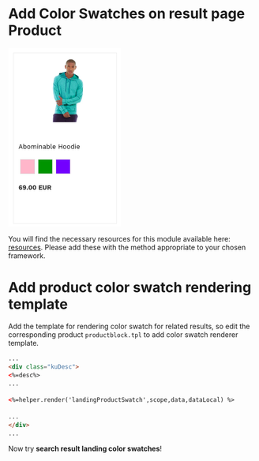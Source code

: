 # Add Color Swatches on result page Product 

![Search-landing color swatches](/modules/product-color-swatches/images/image001.png)

You will find the necessary resources for this module available here:
[resources](/modules/product-color-swatches/resources). Please add these with the
method appropriate to your chosen framework. 

# Add product color swatch rendering template

Add the template for rendering color swatch for related results,
so edit the corresponding product `productblock.tpl` to add color swatch renderer template.

```html
...
<div class="kuDesc">
<%=desc%>
...

<%=helper.render('landingProductSwatch',scope,data,dataLocal) %>

...
</div>
...
```

Now try **search result landing color swatches**!